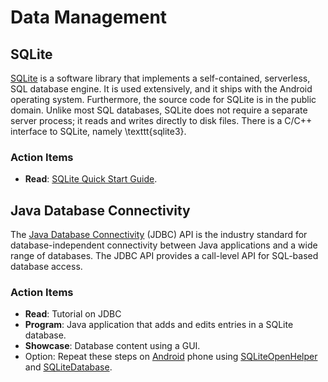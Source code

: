 # Data Management


## SQLite

[SQLite](https://www.sqlite.org) is a software library that implements a self-contained, serverless, SQL database engine.
It is used extensively, and it ships with the Android operating system.
Furthermore, the source code for SQLite is in the public domain.
Unlike most SQL databases, SQLite does not require a separate server process; it reads and writes directly to disk files.
There is a C/C++ interface to SQLite, namely \texttt{sqlite3}.

### Action Items

* __Read__: [SQLite Quick Start Guide](https://www.sqlite.org/quickstart.html).


## Java Database Connectivity

The [Java Database Connectivity](https://www.oracle.com/technetwork/java/javase/jdbc/index.html) (JDBC) API is the industry standard for database-independent connectivity between Java applications and a wide range of databases.
The JDBC API provides a call-level API for SQL-based database access.

### Action Items

* __Read__:
Tutorial on JDBC
* __Program__:
Java application that adds and edits entries in a SQLite database.
* __Showcase__:
Database content using a GUI.
* Option: Repeat these steps on [Android](https://developer.android.com/) phone using [SQLiteOpenHelper](https://developer.android.com/reference/android/database/sqlite/SQLiteOpenHelper.html) and [SQLiteDatabase](https://developer.android.com/reference/android/database/sqlite/SQLiteDatabase.html).
